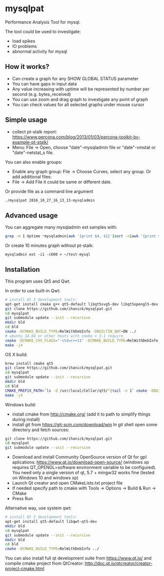 mysqlpat
========

Performance Analysis Tool for mysql.

The tool could be used to investigate:
- load spikes
- IO problems
- abnormal activity for mysql


How it works?
----
- Can create a graph for any SHOW GLOBAL STATUS parameter
- You can have gaps in input data
- Any value increasing with uptime will be represented by number per second (e.g. bytes_received)
- You can use zoom and drag graph to investigate any point of graph
- You can check values for all selected graphs under mouse cursor

Simple usage
----
- collect pt-stalk report: https://www.percona.com/blog/2013/01/03/percona-toolkit-by-example-pt-stalk/
- Menu: File -> Open, choose "date"-mysqladmin file or "date"-vmstat or "date"-netstat_s file.

You can also enable groups:
- Enable any graph group: File -> Choose Curves, select any group.
Or add additional files:
- File -> Add File it could be same or different date.

Or provide file as a command line argument
```bash
./mysqlpat 2016_10_27_16_13_13-mysqladmin
```



Advanced usage
----
You can aggregate many mysqladmin ext samples with:

```bash
grep -m 1 Uptime *mysqladmin|awk '{print $4, $1}'|sort -n|awk '{print $2}'|perl -pe 's/:\|//g'|xargs cat | cat > ~/test-mysqladmin
```


Or create 10 minutes graph without pt-stalk:

```mysqladmin ext -i1 -c600 > ~/test-mysql```


Installation
----

This program uses Qt5 and Qwt.

In order to use built-in Qwt:
```bash
# install Qt 5 development tools:
apt-get install cmake g++ qt5-default libqt5svg5-dev libqt5opengl5-dev
git clone https://github.com/ihanick/mysqlpat.git
cd mysqlpat
git submodule update --init --recursive
mkdir bld
cd bld
cmake -DCMAKE_BUILD_TYPE=RelWithDebInfo -DBUILTIN_QWT=ON ../
# ubuntu 14.04 or other hosts with cmake < 3.1 require 
cmake -DCMAKE_CXX_FLAGS="-std=c++11" -DCMAKE_BUILD_TYPE=RelWithDebInfo -DBUILTIN_QWT=ON ../
make -j4
```

OS X build:
```bash
brew install cmake qt5
git clone https://github.com/ihanick/mysqlpat.git
cd mysqlpat
git submodule update --init --recursive
mkdir bld
cd bld
CMAKE_PREFIX_PATH=`ls -d /usr/local/Cellar/qt5/*|tail -n 1` cmake -DBUILTIN_QWT=ON -DCMAKE_BUILD_TYPE=RelWithDebInfo ..
make -j4
```

Windows build:
- install cmake from http://cmake.org/ (add it to path to simplify things during install)
- install git from https://git-scm.com/download/win
In git shell open some directory and fetch sources:
```bash
git clone https://github.com/ihanick/mysqlpat.git
cd mysqlpat
git submodule update --init --recursive

```
- Download and install Community OpenSource version of Qt for gpl aplications: https://www.qt.io/download-open-source/
(windows xp requires QT_OPENGL=software environment variable to be configured). You need only a single version of qt, 5.7 + mingw32 works fine (tested on Windows 10 and windows xp)
- Launch Qt creator and open CMakeLists.txt project file
- If needed specify path to cmake with Tools -> Options -> Build & Run -> CMake
- Press Run


Alternative way, use system qwt:
```bash
# install Qt 5 development tools:
apt-get install qt5-default libqwt-qt5-dev
mkdir bld
cd mysqlpat
git submodule update --init --recursive
mkdir bld
cd bld
cmake -DCMAKE_BUILD_TYPE=RelWithDebInfo ../
```


You can also install full qt development suite from https://www.qt.io/ and compile cmake project from QtCreator: http://doc.qt.io/qtcreator/creator-project-cmake.html
